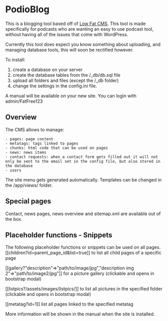 # PodioBlog
This is a blogging tool based off of [Low Fat CMS](https://github.com/fatfreelogin/lowfatcms). This tool is made specifically for podcasts who are wanting an easy to use podcast tool, without having all of the issues that come with WordPress. 

Currently this tool does expect you know something about uploading, and managing database tools, this will soon be rectified however. 

To install:

1.  create a database on your server
2.  create the database tables from the /_db/db.sql file
3.  upload all folders and files (except the /_db folder)
4.  change the settings in the config.ini file.

A manual will be available on your new site. You can login with admin/FatFree123

## Overview
The CMS allows to manage:

    - pages: page content
    - metatags: tags linked to pages
    - chunks: html code that can be used on pages
    - news: news items
    - contact requests: when a contact form gets filled out it will not only be sent to the email set in the config file, but also stored in the database
    - users
    

The site menu gets generated automatically. Templates can be changed in the /app/views/ folder.

## Special pages
Contact, news pages, news overview and sitemap.xml are available out of the box.

## Placeholder functions - Snippets
The following placeholder functions or snippets can be used on all pages. \[\[children?id=parent\_page\_id&list=true\]\] to list all child pages of a specific page

\[\[gallery?"description"=>"path/to/image/jpg","description img 2"=>"path/to/image2/jpg"\]\] for a picture gallery (clickable and opens in bootstrap modal)

\[\[listpics?/assets/images/listpics/\]\] to list all pictures in the specified folder (clickable and opens in bootstrap modal)

\[\[metatag?id=1\]\] list all pages linked to the specified metatag

More information will be shown in the manual when the site is installed.
